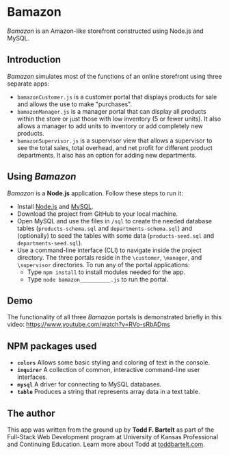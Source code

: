 # Bamazon

*Bamazon* is an Amazon-like storefront constructed using Node.js and MySQL.

## Introduction

*Bamazon* simulates most of the functions of an online storefront using three separate apps:
- ```bamazonCustomer.js``` is a customer portal that displays products for sale and allows the use to make "purchases".
- ```bamazonManager.js``` is a manager portal that can display all products within the store or just those with low inventory (5 or fewer units). It also allows a manager to add units to inventory or add completely new products.
- ```bamazonSupervisor.js``` is a supervisor view that allows a supervisor to see the total sales, total overhead, and net profit for different product departments. It also has an option for adding new departments.

## Using *Bamazon*

*Bamazon* is a **Node.js** application. Follow these steps to run it:
- Install [Node.js](https://nodejs.org/en/download/) and [MySQL](https://www.mysql.com/downloads/).
- Download the project from GitHub to your local machine.
- Open MySQL and use the files in ```/sql``` to create the needed database tables (```products-schema.sql``` and ```departments-schema.sql```) and (optionally) to seed the tables with some data (```products-seed.sql``` and ```departments-seed.sql```).
- Use a command-line interface (CLI) to navigate inside the project directory. The three portals reside in the ```\customer```, ```\manager```, and ```\supervisor``` directories. To run any of the portal applications:
    - Type ```npm install``` to install modules needed for the app.
    - Type ```node bamazon__________.js``` to run the portal.

## Demo

The functionality of all three *Bamazon* portals is demonstrated briefly in this video:
https://www.youtube.com/watch?v=RVo-sRbADms

## NPM packages used
- **```colors```** Allows some basic styling and coloring of text in the console.
- **```inquirer```** A collection of common, interactive command-line user interfaces.
- **```mysql```** A driver for connecting to MySQL databases.
- **```table```** Produces a string that represents array data in a text table.

## The author

This app was written from the ground up by **Todd F. Bartelt** as part of the Full-Stack Web Development program at University of Kansas Professional and Continuing Education. Learn more about Todd at [toddbartelt.com](http://toddbartelt.com).